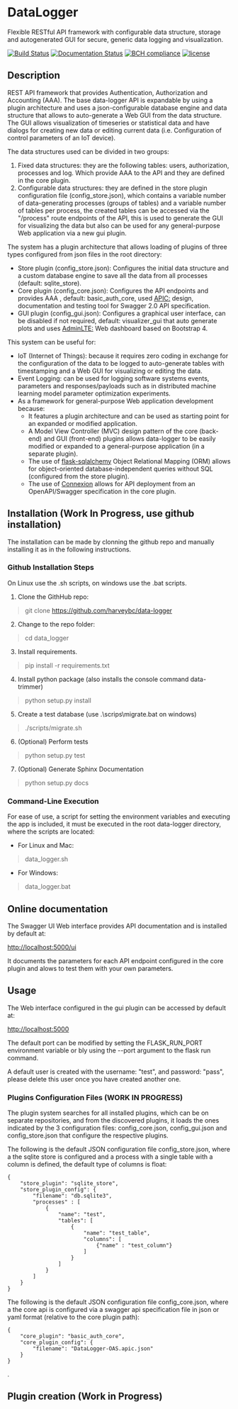 # DataLogger

Flexible RESTful API framework with configurable data structure, storage and autogenerated GUI for secure, generic data logging and visualization. 

[![Build Status](https://www.travis-ci.com/harveybc/data-logger.svg?branch=master)](https://www.travis-ci.com/harveybc/data-logger)
[![Documentation Status](https://readthedocs.org/projects/docs/badge/?version=latest)](https://harveybc-data_logger.readthedocs.io/en/latest/)
[![BCH compliance](https://bettercodehub.com/edge/badge/harveybc/data_logger?branch=master)](https://bettercodehub.com/)
[![license](https://img.shields.io/github/license/mashape/apistatus.svg?maxAge=2592000)](https://github.com/harveybc/data_logger/blob/master/LICENSE)

## Description

REST API framework that provides Authentication, Authorization and Accounting (AAA). The base data-logger API is expandable by using a plugin architecture and uses a json-configurable database engine and data structure that allows to auto-generate a Web GUI from the data structure. The GUI allows visualization of timeseries or statistical data and have dialogs for creating new data or editing current data (i.e. Configuration of control parameters of an IoT device). 

The data structures used can be divided in two groups: 
1.	Fixed data structures: they are the following tables: users, authorization, processes and log. Which provide AAA to the API and they are defined in the core plugin.
2.	Configurable data structures: they are defined in the store plugin configuration file (config_store.json), which contains a variable number of data-generating processes (groups of tables) and a variable number of tables per process, the created tables can be accessed via the "/process" route endpoints of the API, this is used to generate the GUI for visualizing the data but also can be used for any general-purpose Web application via a new gui plugin. 

The system has a plugin architecture that allows loading of plugins of three types configured from json files in the root directory:  
- Store plugin (config_store.json): Configures the initial data structure and a custom database engine to save all the data from all processes (default: sqlite_store).
- Core plugin (config_core.json): Configures the API endpoints and provides AAA , default: basic_auth_core, used [APIC:](https://github.com/bjdash/apic) design, documentation and testing tool for Swagger 2.0 API specification.
- GUI plugin (config_gui.json): Configures a graphical user interface, can be disabled if not required, default: visualizer_gui that auto generate plots and uses [AdminLTE:](https://github.com/ColorlibHQ/AdminLTE) Web dashboard based on Bootstrap 4.

This system can be useful for:
- IoT (Internet of Things): because it requires zero coding in exchange for the configuration of the data to be logged to auto-generate tables with timestamping and a Web GUI for visualizing or editing the data.
- Event Logging: can be used for logging software systems events, parameters and responses/payloads such as in distributed machine learning model parameter optimization experiments.
- As a framework for general-purpose Web application development because:
    - It features a plugin architecture and can be used as starting point for an expanded or modified application. 
    - A Model View Controller (MVC) design pattern of the core (back-end) and GUI (front-end) plugins allows data-logger to be easily modified or expanded to a general-purpose application (in a separate plugin).
    - The use of [flask-sqlalchemy](https://flask-sqlalchemy.palletsprojects.com/) Object Relational Mapping (ORM) allows for object-oriented database-independent queries without SQL (configured from the store plugin).
    - The use of [Connexion](https://github.com/zalando/connexion) allows for API deployment from an OpenAPI/Swagger specification in the core plugin.

## Installation (Work In Progress, use github installation)

The installation can be made by clonning the github repo and manually installing it as in the following instructions.

### Github Installation Steps
On Linux use the .sh scripts, on windows use the .bat scripts.

1. Clone the GithHub repo:   
> git clone https://github.com/harveybc/data-logger
2. Change to the repo folder:
> cd data_logger
3. Install requirements.
> pip install -r requirements.txt
4. Install python package (also installs the console command data-trimmer)
> python setup.py install
5. Create a test database (use .\scrips\migrate.bat on windows)
> ./scripts/migrate.sh
6. (Optional) Perform tests
> python setup.py test
7. (Optional) Generate Sphinx Documentation
> python setup.py docs


### Command-Line Execution

For ease of use, a script for setting the environment variables and executing the app is included, it must be executed in the root data-logger directory, where the scripts are located:

* For Linux and Mac:

> data_logger.sh

* For Windows:

> data_logger.bat

## Online documentation 

The Swagger UI Web interface provides API documentation and is installed by default at:

[http://localhost:5000/ui](http://localhost:5000/ui)

It documents the parameters for each API endpoint configured in the core plugin and alows to test them with your own parameters.

## Usage

The Web interface configured in the gui plugin can be accessed by default at:

[http://localhost:5000](http://localhost:5000)

The default port can be modified by setting the FLASK_RUN_PORT environment variable or bly using the --port argument to the flask run command.

A default user is created with the username: "test", and password: "pass", please delete this user once you have created another one.

### Plugins Configuration Files (WORK IN PROGRESS)

The plugin system searches for all installed plugins, which can be on separate repositories, and from the discovered plugins, it loads the ones indicated by the 3 configuration files: config_core.json, config_gui.json and config_store.json that configure the respective plugins.

The following is the default JSON configuration file config_store.json, where a the sqlite store is configured and a process with a single table with a column is defined, the default type of columns is float:

```
{
    "store_plugin": "sqlite_store",
    "store_plugin_config": {
        "filename": "db.sqlite3",
        "processes" : [
            {
                "name": "test",
                "tables": [ 	
                    {
                        "name": "test_table",
                        "columns": [
                            {"name" : "test_column"}
                        ]
                    }
                ]
            }
        ]
    }
}
```

The following is the default JSON configuration file config_core.json, where a the core api is configured via a swagger api specification file in json or yaml format (relative to the core plugin path):

```
{
    "core_plugin": "basic_auth_core", 
    "core_plugin_config": {
        "filename": "DataLogger-OAS.apic.json"
    }
}
```  
.

## Plugin creation (Work in Progress)
 




